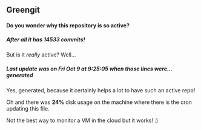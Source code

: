 ## Greengit

#### Do you wonder why this repository is so active?

##### After all it has 14533 commits!

But is it *really* active? Well...

##### Last update was on Fri Oct 9 at 9:25:05 when those lines were... generated

Yes, generated, because it certainly helps a lot to have such an active repo!

Oh and there was **24%** disk usage on the machine
where there is the cron updating this file.

Not the best way to monitor a VM in the cloud but it works! :)
